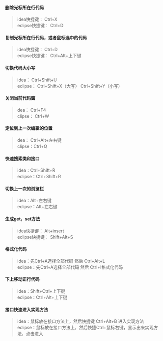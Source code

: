 #### 删除光标所在行代码

>idea快捷键： Ctrl+X  
>eclipse快捷键： Ctrl+D

#### 复制光标所在行代码，或者鼠标选中的代码
>idea快捷键： Ctrl+D  
eclipse快捷键： Ctrl+Alt+上下键

#### 切换代码大小写
>idea： Ctrl+Shift+U  
>eclipse： Ctrl+Shift+X（大写） Ctrl+Shift+Y（小写）

#### 关闭当前代码窗
>dea： Ctrl+F4  
>clipse： Ctrl+W

#### 定位到上一次编辑的位置
>dea： Ctrl+Alt+左右键  
>clipse：Ctrl+Q  

#### 快速搜索类和接口
>idea：Ctrl+Shift+R  
>eclipse：Ctrl+Shift+R

#### 切换上一次的浏览栏
>idea：Alt+左右键  
>eclipse：Alt+左右键

#### 生成get，set方法
>idea快捷键： Alt+insert  
>eclipse快捷键： Shift+Alt+S

#### 格式化代码
>idea：先Ctrl+A选择全部代码 然后 Ctrl+Alt+L  
>eclipse：先Ctrl+A选择全部代码 然后 Ctrl+I格式化代码

#### 下上移动正行代码
>idea：Shift+Ctrl+上下键  
>eclipse：Ctrl+Alt+上下键

#### 接口快速进入实现方法
>idea：鼠标放在接口方法上，然后快捷键 Ctrl+Alt+B 进入实现方法  
>eclipse：鼠标放在接口方法上，然后快捷Ctrl+鼠标右键，显示出来实现方法，点击进入
>
